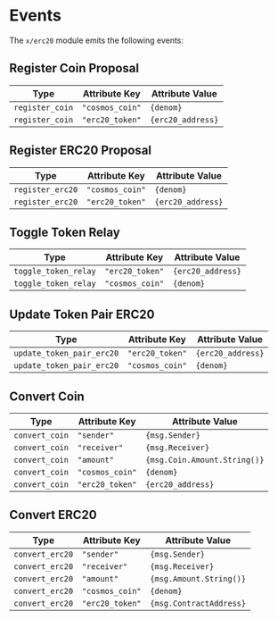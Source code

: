 <!--
order: 6
-->

# Events

The `x/erc20` module emits the following events:

## Register Coin Proposal

| Type            | Attribute Key    | Attribute Value    |
| --------------- | --------------- | ----------------- |
| `register_coin` | `"cosmos_coin"` | `{denom}`         |
| `register_coin` | `"erc20_token"` | `{erc20_address}` |

## Register ERC20 Proposal

| Type             | Attribute Key    | Attribute Value    |
| ---------------- | --------------- | ----------------- |
| `register_erc20` | `"cosmos_coin"` | `{denom}`         |
| `register_erc20` | `"erc20_token"` | `{erc20_address}` |

## Toggle Token Relay

| Type                 | Attribute Key    | Attribute Value    |
| -------------------- | --------------- | ----------------- |
| `toggle_token_relay` | `"erc20_token"` | `{erc20_address}` |
| `toggle_token_relay` | `"cosmos_coin"` | `{denom}`         |

## Update Token Pair ERC20

| Type                      | Attribute Key    | Attribute Value    |
| ------------------------- | --------------- | ----------------- |
| `update_token_pair_erc20` | `"erc20_token"` | `{erc20_address}` |
| `update_token_pair_erc20` | `"cosmos_coin"` | `{denom}`         |

## Convert Coin

| Type           | Attribute Key    | Attribute Value              |
| -------------- | --------------- | --------------------------- |
| `convert_coin` | `"sender"`      | `{msg.Sender}`              |
| `convert_coin` | `"receiver"`    | `{msg.Receiver}`            |
| `convert_coin` | `"amount"`      | `{msg.Coin.Amount.String()}` |
| `convert_coin` | `"cosmos_coin"` | `{denom}`                   |
| `convert_coin` | `"erc20_token"` | `{erc20_address}`           |

## Convert ERC20

| Type            | Attribute Key    | Attribute Value              |
| --------------- | --------------- | --------------------------- |
| `convert_erc20` | `"sender"`      | `{msg.Sender}`              |
| `convert_erc20` | `"receiver"`    | `{msg.Receiver}`            |
| `convert_erc20` | `"amount"`      | `{msg.Amount.String()}`     |
| `convert_erc20` | `"cosmos_coin"` | `{denom}`                   |
| `convert_erc20` | `"erc20_token"` | `{msg.ContractAddress}`     |
